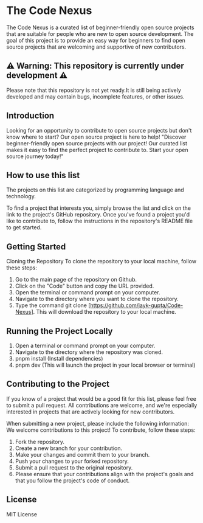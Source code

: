 # The Code Nexus
The Code Nexus is a curated list of beginner-friendly open source projects that are suitable for people who are new to open source development. The goal of this project is to provide an easy way for beginners to find open source projects that are welcoming and supportive of new contributors.

## ⚠️ Warning: This repository is currently under development ⚠️

Please note that this repository is not yet ready.It is still being actively developed and may contain bugs, incomplete features, or other issues. 


## Introduction

Looking for an opportunity to contribute to open source projects but don't know where to start?
Our open source project is here to help!
"Discover beginner-friendly open source projects with our project! Our curated list makes it easy to find the perfect project to contribute to. Start your open source journey today!"

## How to use this list
The projects on this list are categorized by programming language and technology.

To find a project that interests you, simply browse the list and click on the link to the project's GitHub repository. Once you've found a project you'd like to contribute to, follow the instructions in the repository's README file to get started.


## Getting Started
Cloning the Repository
To clone the repository to your local machine, follow these steps:

1. Go to the main page of the repository on Github.
2. Click on the "Code" button and copy the URL provided.
3. Open the terminal or command prompt on your computer.
4. Navigate to the directory where you want to clone the repository.
5. Type the command git clone [https://github.com/jayk-gupta/Code-Nexus]. This will download the repository to your local machine.

## Running the Project Locally

1. Open a terminal or command prompt on your computer.
2. Navigate to the directory where the repository was cloned.
3. pnpm install (Install dependencies)
4. pnpm dev (This will launch the project in your local browser or terminal)

## Contributing to the Project

If you know of a project that would be a good fit for this list, please feel free to submit a pull request. All contributions are welcome, and we're especially interested in projects that are actively looking for new contributors.

When submitting a new project, please include the following information:
We welcome contributions to this project! To contribute, follow these steps:

1. Fork the repository.
2. Create a new branch for your contribution.
3. Make your changes and commit them to your branch.
4. Push your changes to your forked repository.
5. Submit a pull request to the original repository.
6. Please ensure that your contributions align with the project's goals and that you follow the project's code of conduct.


## License

MIT License

